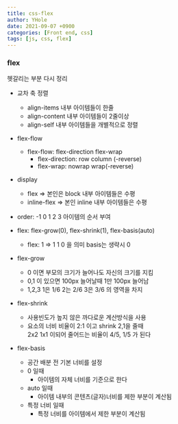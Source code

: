 ```yaml
---
title: css-flex
author: YHole
date: 2021-09-07 +0900
categories: [Front end, css]
tags: [js, css, flex]
---
```


### flex

헷갈리는 부분 다시 정리

- 교차 축 정렬
  - align-items 내부 아이템들이 한줄
  - align-content 내부 아이템들이 2줄이상
  - align-self 내부 아이템들을 개별적으로 정렬

- flex-flow
  - flex-flow: flex-direction flex-wrap
    - flex-direction: row column (-reverse)
    - flex-wrap: nowrap wrap(-reverse)

- display
  - flex => 본인은 block 내부 아이템들은 수평
  - inline-flex => 본인 inline 내부 아이템들은 수평

- order: -1 0 1 2 3 아이템의 순서 부여

- flex: flex-grow(0), flex-shrink(1), flex-basis(auto)
  - flex: 1 => 1 1 0 을 의미 basis는 생략시 0

- flex-grow
  - 0 이면 부모의 크기가 늘어나도 자신의 크기를 지킴
  - 0,1 이 있으면 100px 늘어날때 1만 100px 늘어남
  - 1,2,3 1은 1/6 2는 2/6 3은 3/6 의 영역을 차지

- flex-shrink
  - 사용빈도가 높지 않은 까다로운 계산방식을 사용
  - 요소의 너비 비율이 2:1 이고 shrink 2,1을 줄때  
  2x2 1x1 이되어 줄어드는 비율이 4/5, 1/5 가 된다

- flex-basis
  - 공간 배분 전 기본 너비를 설정
  - 0 일때
    - 아이템의 자체 너비를 기준으로 한다
  - auto 일때
    - 아이템 내부의 콘텐츠(글자)너비를 제한 부분이 계산됨
  - 특정 너비 일때
    - 특정 너비를 아이템에서 제한 부분이 계산됨
